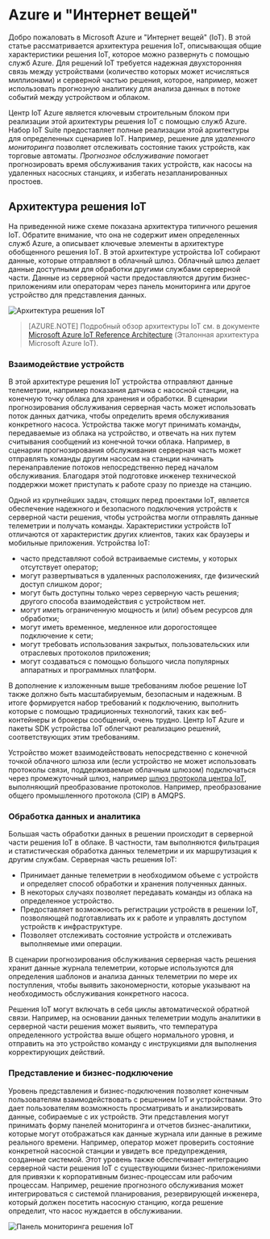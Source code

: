 # Azure и "Интернет вещей"

Добро пожаловать в Microsoft Azure и "Интернет вещей" (IoT). В этой статье рассматривается архитектура решения IoT, описывающая общие характеристики решения IoT, которое можно развернуть с помощью служб Azure. Для решений IoT требуется надежная двухсторонняя связь между устройствами (количество которых может исчисляться миллионами) и серверной частью решения, которое, например, может использовать прогнозную аналитику для анализа данных в потоке событий между устройством и облаком.

Центр IoT Azure является ключевым строительным блоком при реализации этой архитектуры решения IoT с помощью служб Azure. Набор IoT Suite предоставляет полные реализации этой архитектуры для определенных сценариев IoT. Например, решение для *удаленного мониторинга* позволяет отслеживать состояние таких устройств, как торговые автоматы. *Прогнозное обслуживание* помогает прогнозировать время обслуживания таких устройств, как насосы на удаленных насосных станциях, и избегать незапланированных простоев.

## Архитектура решения IoT

На приведенной ниже схеме показана архитектура типичного решения IoT. Обратите внимание, что она не содержит имен определенных служб Azure, а описывает ключевые элементы в архитектуре обобщенного решения IoT. В этой архитектуре устройства IoT собирают данные, которые отправляют в облачный шлюз. Облачный шлюз делает данные доступными для обработки другими службами серверной части. Данные из серверной части предоставляются другим бизнес-приложениям или операторам через панель мониторинга или другое устройство для представления данных.

![Архитектура решения IoT][img-solution-architecture]

> [AZURE.NOTE] Подробный обзор архитектуры IoT см. в документе [Microsoft Azure IoT Reference Architecture][lnk-refarch] \(Эталонная архитектура Microsoft Azure IoT).

### Взаимодействие устройств

В этой архитектуре решения IoT устройства отправляют данные телеметрии, например показания датчика с насосной станции, на конечную точку облака для хранения и обработки. В сценарии прогнозирования обслуживания серверная часть может использовать поток данных датчика, чтобы определить время обслуживания конкретного насоса. Устройства также могут принимать команды, передаваемые из облака на устройство, и отвечать на них путем считывания сообщений из конечной точки облака. Например, в сценарии прогнозирования обслуживания серверная часть может отправлять команды другим насосам на станции начинать перенаправление потоков непосредственно перед началом обслуживания. Благодаря этой подготовке инженер технической поддержки может приступать к работе сразу по приезде на станцию.

Одной из крупнейших задач, стоящих перед проектами IoT, является обеспечение надежного и безопасного подключения устройств к серверной части решения, чтобы устройства могли отправлять данные телеметрии и получать команды. Характеристики устройств IoT отличаются от характеристик других клиентов, таких как браузеры и мобильные приложения. Устройства IoT:

- часто представляют собой встраиваемые системы, у которых отсутствует оператор;
- могут развертываться в удаленных расположениях, где физический доступ слишком дорог;
- могут быть доступны только через серверную часть решения; другого способа взаимодействия с устройством нет.
- могут иметь ограниченную мощность и (или) объем ресурсов для обработки;
- могут иметь временное, медленное или дорогостоящее подключение к сети;
- могут требовать использования закрытых, пользовательских или отраслевых протоколов приложения;
- могут создаваться с помощью большого числа популярных аппаратных и программных платформ.

В дополнение к изложенным выше требованиям любое решение IoT также должно быть масштабируемым, безопасным и надежным. В итоге формируется набор требований к подключению, выполнить которые с помощью традиционных технологий, таких как веб-контейнеры и брокеры сообщений, очень трудно. Центр IoT Azure и пакеты SDK устройства IoT облегчают реализацию решений, соответствующих этим требованиям.

Устройство может взаимодействовать непосредственно с конечной точкой облачного шлюза или (если устройство не может использовать протоколы связи, поддерживаемые облачным шлюзом) подключаться через промежуточный шлюз, например [шлюз протокола центра IoT][lnk-protocol-gateway], выполняющий преобразование протоколов. Например, преобразование общего промышленного протокола (CIP) в AMQPS.

### Обработка данных и аналитика

Большая часть обработки данных в решении происходит в серверной части решения IoT в облаке. В частности, там выполняются фильтрация и статистическая обработка данных телеметрии и их маршрутизация к другим службам. Серверная часть решения IoT:

- Принимает данные телеметрии в необходимом объеме с устройств и определяет способ обработки и хранения полученных данных. 
- В некоторых случаях позволяет передавать команды из облака на определенное устройство.
- Предоставляет возможность регистрации устройств в решении IoT, позволяющей подготавливать их к работе и управлять доступом устройств к инфраструктуре.
- Позволяет отслеживать состояние устройств и отслеживать выполняемые ими операции.

В сценарии прогнозирования обслуживания серверная часть решения хранит данные журнала телеметрии, которые используются для определения шаблонов и анализа данных телеметрии по мере их поступления, чтобы выявить закономерности, которые указывают на необходимость обслуживания конкретного насоса.

Решения IoT могут включать в себя циклы автоматической обратной связи. Например, на основании данных телеметрии модуль аналитики в серверной части решения может выявить, что температура определенного устройства выше общего нормального уровня, и отправить на это устройство команду с инструкциями для выполнения корректирующих действий.

### Представление и бизнес-подключение

Уровень представления и бизнес-подключения позволяет конечным пользователям взаимодействовать с решением IoT и устройствами. Это дает пользователям возможность просматривать и анализировать данные, собираемые с их устройств. Эти представления могут принимать форму панелей мониторинга и отчетов бизнес-аналитики, которые могут отображаться как данные журнала или данные в режиме реального времени. Например, оператор может проверить состояние конкретной насосной станции и увидеть все предупреждения, созданные системой. Этот уровень также обеспечивает интеграцию серверной части решения IoT с существующими бизнес-приложениями для привязки к корпоративным бизнес-процессам или рабочим процессам. Например, решение прогнозного обслуживания может интегрироваться с системой планирования, резервирующей инженера, который должен посетить насосную станцию, когда решение определит, что насос нуждается в обслуживании.

![Панель мониторинга решения IoT][img-dashboard]

[img-solution-architecture]: ./media/iot-azure-and-iot/iot-reference-architecture.png
[img-dashboard]: ./media/iot-azure-and-iot/iot-suite.png

[lnk-machinelearning]: http://azure.microsoft.com/documentation/services/machine-learning/
[Azure IoT Suite]: http://azure.microsoft.com/solutions/iot
[lnk-protocol-gateway]: ../articles/iot-hub/iot-hub-protocol-gateway.md
[lnk-refarch]: http://download.microsoft.com/download/A/4/D/A4DAD253-BC21-41D3-B9D9-87D2AE6F0719/Microsoft_Azure_IoT_Reference_Architecture.pdf

<!---HONumber=AcomDC_0601_2016-->